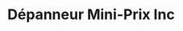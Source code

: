 ---
title: "Dépanneur Mini-Prix Inc"
url: /saint-leonard-daston/depanneur-mini-prix-inc/
shop: convenience
---